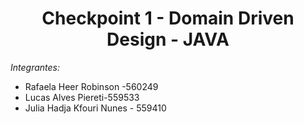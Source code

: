 <h1 align="center"> Checkpoint 1 - Domain Driven Design - JAVA</h1>

*Integrantes:*
- Rafaela Heer Robinson -560249
- Lucas Alves Piereti-559533
- Julia Hadja Kfouri Nunes - 559410
